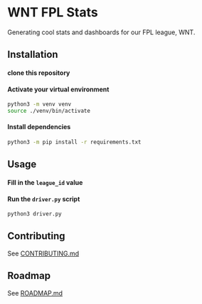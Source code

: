 # WNT FPL Stats

Generating cool stats and dashboards for our FPL league, WNT.

## Installation

#### clone this repository

#### Activate your virtual environment
```bash
python3 -m venv venv
source ./venv/bin/activate
```
#### Install dependencies
```bash
python3 -m pip install -r requirements.txt
```
## Usage

#### Fill in the `league_id` value
#### Run the `driver.py` script
```bash
python3 driver.py
```

## Contributing

See [CONTRIBUTING.md](CONTRIBUTING.md)

## Roadmap

See [ROADMAP.md](ROADMAP.md)

